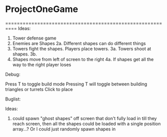 # ProjectOneGame
==========================================================
Ideas: 
1. Tower defense game
2. Enemies are Shapes 
    2a. Different shapes can do different things 
3. Towers fight the shapes. Players place towers. 
    3a. Towers shoot at shapes. 
    3b. 
4. Shapes move from left of screen to the right
    4a. If shapes get all the way to the right player loses 

Debug: 

Press T to toggle build mode
Pressing T will toggle between building triangles or turrets 
Click to place 

Buglist: 

Ideas: 
1. could spawn "ghost shapes" off screen that don't fully load in till they reach screen, then all the shapes could be loaded with a single position array...? Or I could just randomly spawn shapes in 